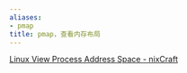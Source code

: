 ```yaml
---
aliases:
- pmap
title: pmap，查看内存布局
---
```


[Linux View Process Address Space - nixCraft](https://www.cyberciti.biz/faq/linux-viewing-process-address-space-command/)